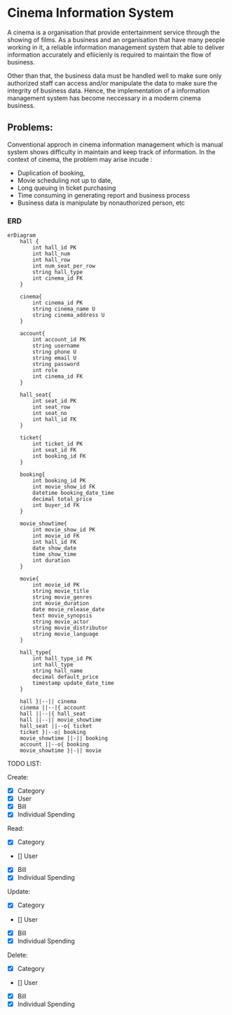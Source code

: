 # Cinema Information System

A cinema is a organisation that provide entertainment service through the showing of films. As a business and an organisation that have many people working in it, a reliable information management system that able to deliver information accurately and efiicienly is required to maintain the flow of business. 

Other than that, the business data must be handled well to make sure only authorized staff can access and/or manipulate the data to make sure the integrity of business data. Hence, the implementation of a information management system has become neccessary in a moderm cinema business.

## Problems:

Conventional approch in cinema information management which is manual system shows difficulty in maintain and keep track of information. In the context of cinema, the problem may arise incude : 
 - Duplication of booking, 
 - Movie scheduling not up to date, 
 - Long queuing in ticket purchasing
 - Time consuming in generating report and business process
 - Business data is manipulate by nonauthorized person, etc

### ERD

```mermaid
erDiagram
    hall {
        int hall_id PK 
        int hall_num
        int hall_row
        int num_seat_per_row
        string hall_type
        int cinema_id FK
    }

    cinema{
        int cinema_id PK
        string cinema_name U
        string cinema_address U
    }

    account{
        int account_id PK
        string username 
        string phone U
        string email U
        string password 
        int role
        int cinema_id FK
    }

    hall_seat{
        int seat_id PK
        int seat_row 
        int seat_no
        int hall_id FK
    }

    ticket{
        int ticket_id PK
        int seat_id FK
        int booking_id FK
    }

    booking{
        int booking_id PK
        int movie_show_id FK
        datetime booking_date_time
        decimal total_price
        int buyer_id FK
    }

    movie_showtime{
        int movie_show_id PK
        int movie_id FK
        int hall_id FK
        date show_date
        time show_time
        int duration 
    }

    movie{
        int movie_id PK
        string movie_title
        string movie_genres
        int movie_duration
        date movie_release_date
        text movie_synopsis
        string movie_actor
        string movie_distributor
        string movie_language
    }

    hall_type{
        int hall_type_id PK
        int hall_type
        string hall_name
        decimal default_price
        timestamp update_date_time
    }

    hall }|--|| cinema
    cinema ||--|{ account
    hall ||--|{ hall_seat
    hall ||--|| movie_showtime
    hall_seat ||--o{ ticket
    ticket }|--o| booking
    movie_showtime ||-|| booking
    account ||--o{ booking
    movie_showtime }|-|| movie

```

TODO LIST:

Create:

- [x] Category
- [x] User
- [x] Bill
- [x] Individual Spending

Read:

- [x] Category
- [] User
- [x] Bill
- [x] Individual Spending

Update:

- [x] Category
- [] User
- [x] Bill
- [x] Individual Spending

Delete:

- [x] Category
- [] User
- [x] Bill
- [x] Individual Spending